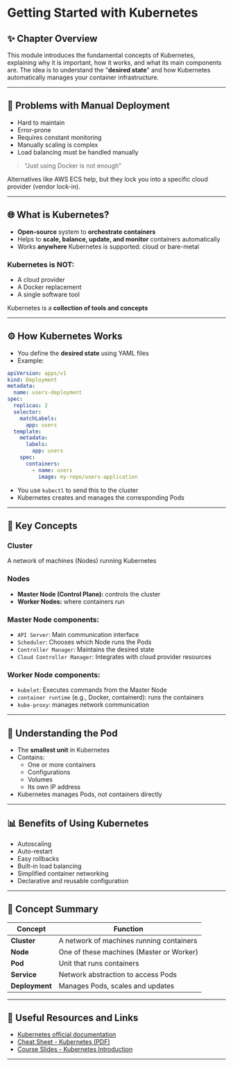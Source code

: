 
# Getting Started with Kubernetes

## ✨ Chapter Overview
This module introduces the fundamental concepts of Kubernetes, explaining why it is important, how it works, and what its main components are. The idea is to understand the "**desired state**" and how Kubernetes automatically manages your container infrastructure.

---

## 🔎 Problems with Manual Deployment
- Hard to maintain
- Error-prone
- Requires constant monitoring
- Manually scaling is complex
- Load balancing must be handled manually

> “Just using Docker is not enough”

Alternatives like AWS ECS help, but they lock you into a specific cloud provider (vendor lock-in).

---

## 🌐 What is Kubernetes?
- **Open-source** system to **orchestrate containers**
- Helps to **scale, balance, update, and monitor** containers automatically
- Works **anywhere** Kubernetes is supported: cloud or bare-metal

### Kubernetes is NOT:
- A cloud provider
- A Docker replacement
- A single software tool

Kubernetes is a **collection of tools and concepts**

---

## ⚙️ How Kubernetes Works
- You define the **desired state** using YAML files
- Example:
```yaml
apiVersion: apps/v1
kind: Deployment
metadata:
  name: users-deployment
spec:
  replicas: 2
  selector:
    matchLabels:
      app: users
  template:
    metadata:
      labels:
        app: users
    spec:
      containers:
        - name: users
          image: my-repo/users-application
```
- You use `kubectl` to send this to the cluster
- Kubernetes creates and manages the corresponding Pods

---

## 🪫 Key Concepts
### Cluster
A network of machines (Nodes) running Kubernetes

### Nodes
- **Master Node (Control Plane):** controls the cluster
- **Worker Nodes:** where containers run

### Master Node components:
- `API Server`: Main communication interface
- `Scheduler`: Chooses which Node runs the Pods
- `Controller Manager`: Maintains the desired state
- `Cloud Controller Manager`: Integrates with cloud provider resources

### Worker Node components:
- `kubelet`: Executes commands from the Master Node
- `container runtime` (e.g., Docker, containerd): runs the containers
- `kube-proxy`: manages network communication

---

## 🧱 Understanding the Pod
- The **smallest unit** in Kubernetes
- Contains:
  - One or more containers
  - Configurations
  - Volumes
  - Its own IP address
- Kubernetes manages Pods, not containers directly

---

## 📊 Benefits of Using Kubernetes
- Autoscaling
- Auto-restart
- Easy rollbacks
- Built-in load balancing
- Simplified container networking
- Declarative and reusable configuration

---

## 🔗 Concept Summary
| Concept       | Function                                                   |
|----------------|-----------------------------------------------------------|
| **Cluster**     | A network of machines running containers                 |
| **Node**        | One of these machines (Master or Worker)                |
| **Pod**         | Unit that runs containers                               |
| **Service**     | Network abstraction to access Pods                      |
| **Deployment**  | Manages Pods, scales and updates                        |

---

## 📄 Useful Resources and Links
- [Kubernetes official documentation](https://kubernetes.io/docs/home/)
- [Cheat Sheet - Kubernetes (PDF)](https://kubernetes.io/docs/concepts/overview/components/)
- [Course Slides - Kubernetes Introduction](https://www.udemy.com/course/docker-kubernetes-the-practical-guide/)

---

